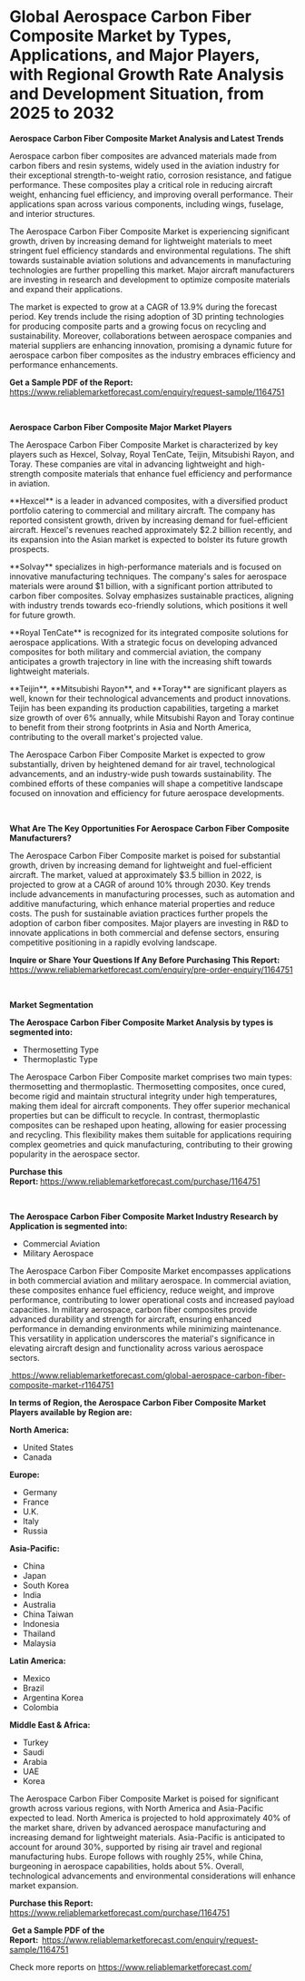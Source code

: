 <p><h1>Global Aerospace Carbon Fiber Composite Market by Types, Applications, and Major Players, with Regional Growth Rate Analysis and Development Situation, from 2025 to 2032</h1></p><p><strong>Aerospace Carbon Fiber Composite Market Analysis and Latest Trends</strong></p>
<p><p>Aerospace carbon fiber composites are advanced materials made from carbon fibers and resin systems, widely used in the aviation industry for their exceptional strength-to-weight ratio, corrosion resistance, and fatigue performance. These composites play a critical role in reducing aircraft weight, enhancing fuel efficiency, and improving overall performance. Their applications span across various components, including wings, fuselage, and interior structures.</p><p>The Aerospace Carbon Fiber Composite Market is experiencing significant growth, driven by increasing demand for lightweight materials to meet stringent fuel efficiency standards and environmental regulations. The shift towards sustainable aviation solutions and advancements in manufacturing technologies are further propelling this market. Major aircraft manufacturers are investing in research and development to optimize composite materials and expand their applications.</p><p>The market is expected to grow at a CAGR of 13.9% during the forecast period. Key trends include the rising adoption of 3D printing technologies for producing composite parts and a growing focus on recycling and sustainability. Moreover, collaborations between aerospace companies and material suppliers are enhancing innovation, promising a dynamic future for aerospace carbon fiber composites as the industry embraces efficiency and performance enhancements.</p></p>
<p><strong>Get a Sample PDF of the Report:&nbsp;</strong> <a href="https://www.reliablemarketforecast.com/enquiry/request-sample/1164751?utm_campaign=2875&utm_medium=2&utm_source=Github&utm_content=ia&utm_term=02042025&utm_id=aerospace-carbon-fiber-composite">https://www.reliablemarketforecast.com/enquiry/request-sample/1164751</a></p>
<p>&nbsp;</p>
<p><strong>Aerospace Carbon Fiber Composite Major Market Players</strong></p>
<p><p>The Aerospace Carbon Fiber Composite Market is characterized by key players such as Hexcel, Solvay, Royal TenCate, Teijin, Mitsubishi Rayon, and Toray. These companies are vital in advancing lightweight and high-strength composite materials that enhance fuel efficiency and performance in aviation.</p><p>**Hexcel** is a leader in advanced composites, with a diversified product portfolio catering to commercial and military aircraft. The company has reported consistent growth, driven by increasing demand for fuel-efficient aircraft. Hexcel's revenues reached approximately $2.2 billion recently, and its expansion into the Asian market is expected to bolster its future growth prospects.</p><p>**Solvay** specializes in high-performance materials and is focused on innovative manufacturing techniques. The company's sales for aerospace materials were around $1 billion, with a significant portion attributed to carbon fiber composites. Solvay emphasizes sustainable practices, aligning with industry trends towards eco-friendly solutions, which positions it well for future growth.</p><p>**Royal TenCate** is recognized for its integrated composite solutions for aerospace applications. With a strategic focus on developing advanced composites for both military and commercial aviation, the company anticipates a growth trajectory in line with the increasing shift towards lightweight materials. </p><p>**Teijin**, **Mitsubishi Rayon**, and **Toray** are significant players as well, known for their technological advancements and product innovations. Teijin has been expanding its production capabilities, targeting a market size growth of over 6% annually, while Mitsubishi Rayon and Toray continue to benefit from their strong footprints in Asia and North America, contributing to the overall market's projected value.</p><p>The Aerospace Carbon Fiber Composite Market is expected to grow substantially, driven by heightened demand for air travel, technological advancements, and an industry-wide push towards sustainability. The combined efforts of these companies will shape a competitive landscape focused on innovation and efficiency for future aerospace developments.</p></p>
<p>&nbsp;</p>
<p><strong>What Are The Key Opportunities For Aerospace Carbon Fiber Composite Manufacturers?</strong></p>
<p><p>The Aerospace Carbon Fiber Composite market is poised for substantial growth, driven by increasing demand for lightweight and fuel-efficient aircraft. The market, valued at approximately $3.5 billion in 2022, is projected to grow at a CAGR of around 10% through 2030. Key trends include advancements in manufacturing processes, such as automation and additive manufacturing, which enhance material properties and reduce costs. The push for sustainable aviation practices further propels the adoption of carbon fiber composites. Major players are investing in R&D to innovate applications in both commercial and defense sectors, ensuring competitive positioning in a rapidly evolving landscape.</p></p>
<p><strong>Inquire or Share Your Questions If Any Before Purchasing This Report:</strong> <a href="https://www.reliablemarketforecast.com/enquiry/pre-order-enquiry/1164751?utm_campaign=2875&utm_medium=2&utm_source=Github&utm_content=ia&utm_term=02042025&utm_id=aerospace-carbon-fiber-composite">https://www.reliablemarketforecast.com/enquiry/pre-order-enquiry/1164751</a></p>
<p>&nbsp;</p>
<p><strong>Market Segmentation</strong></p>
<p><strong>The Aerospace Carbon Fiber Composite Market Analysis by types is segmented into:</strong></p>
<p><ul><li>Thermosetting Type</li><li>Thermoplastic Type</li></ul></p>
<p><p>The Aerospace Carbon Fiber Composite market comprises two main types: thermosetting and thermoplastic. Thermosetting composites, once cured, become rigid and maintain structural integrity under high temperatures, making them ideal for aircraft components. They offer superior mechanical properties but can be difficult to recycle. In contrast, thermoplastic composites can be reshaped upon heating, allowing for easier processing and recycling. This flexibility makes them suitable for applications requiring complex geometries and quick manufacturing, contributing to their growing popularity in the aerospace sector.</p></p>
<p><strong>Purchase this Report:&nbsp;</strong><a href="https://www.reliablemarketforecast.com/purchase/1164751?utm_campaign=2875&utm_medium=2&utm_source=Github&utm_content=ia&utm_term=02042025&utm_id=aerospace-carbon-fiber-composite">https://www.reliablemarketforecast.com/purchase/1164751</a></p>
<p>&nbsp;</p>
<p><strong>The Aerospace Carbon Fiber Composite Market Industry Research by Application is segmented into:</strong></p>
<p><ul><li>Commercial Aviation</li><li>Military Aerospace</li></ul></p>
<p><p>The Aerospace Carbon Fiber Composite Market encompasses applications in both commercial aviation and military aerospace. In commercial aviation, these composites enhance fuel efficiency, reduce weight, and improve performance, contributing to lower operational costs and increased payload capacities. In military aerospace, carbon fiber composites provide advanced durability and strength for aircraft, ensuring enhanced performance in demanding environments while minimizing maintenance. This versatility in application underscores the material's significance in elevating aircraft design and functionality across various aerospace sectors.</p></p>
<p><a href="https://www.reliablemarketforecast.com/global-aerospace-carbon-fiber-composite-market-r1164751?utm_campaign=2875&utm_medium=2&utm_source=Github&utm_content=ia&utm_term=02042025&utm_id=aerospace-carbon-fiber-composite">&nbsp;https://www.reliablemarketforecast.com/global-aerospace-carbon-fiber-composite-market-r1164751</a></p>
<p><strong>In terms of Region, the Aerospace Carbon Fiber Composite Market Players available by Region are:</strong></p>
<p>
    <p> <strong> North America: </strong>
        <ul>
            <li>United States</li>
            <li>Canada</li>
        </ul>
        </p> 
    <p> <strong> Europe: </strong>
        <ul>
            <li>Germany</li>
            <li>France</li>
            <li>U.K.</li>
            <li>Italy</li>
            <li>Russia</li>
        </ul>
        </p> 
    <p> <strong> Asia-Pacific: </strong>
        <ul>
            <li>China</li>
            <li>Japan</li>
            <li>South Korea</li>
            <li>India</li>
            <li>Australia</li>
            <li>China Taiwan</li>
            <li>Indonesia</li>
            <li>Thailand</li>
            <li>Malaysia</li>
        </ul>
        </p> 
    <p> <strong> Latin America: </strong>
        <ul>
            <li>Mexico</li>
            <li>Brazil</li>
            <li>Argentina Korea</li>
            <li>Colombia</li>
        </ul>
        </p> 
    <p> <strong> Middle East & Africa: </strong>
        <ul>
            <li>Turkey</li>
            <li>Saudi</li>
            <li>Arabia</li>
            <li>UAE</li>
            <li>Korea</li>
        </ul>
    </p>
    </p>
<p><p>The Aerospace Carbon Fiber Composite Market is poised for significant growth across various regions, with North America and Asia-Pacific expected to lead. North America is projected to hold approximately 40% of the market share, driven by advanced aerospace manufacturing and increasing demand for lightweight materials. Asia-Pacific is anticipated to account for around 30%, supported by rising air travel and regional manufacturing hubs. Europe follows with roughly 25%, while China, burgeoning in aerospace capabilities, holds about 5%. Overall, technological advancements and environmental considerations will enhance market expansion.</p></p>
<p><strong>Purchase this Report: </strong><a href="https://www.reliablemarketforecast.com/purchase/1164751?utm_campaign=2875&utm_medium=2&utm_source=Github&utm_content=ia&utm_term=02042025&utm_id=aerospace-carbon-fiber-composite">https://www.reliablemarketforecast.com/purchase/1164751</a></p>
<p>&nbsp;<strong>Get a Sample PDF of the Report:&nbsp;&nbsp;</strong><a href="https://www.reliablemarketforecast.com/enquiry/request-sample/1164751?utm_campaign=2875&utm_medium=2&utm_source=Github&utm_content=ia&utm_term=02042025&utm_id=aerospace-carbon-fiber-composite">https://www.reliablemarketforecast.com/enquiry/request-sample/1164751</a></p>
<p><strong></strong></p>
<p>Check more reports on <a href="https://www.reliablemarketforecast.com/?utm_campaign=2875&utm_medium=2&utm_source=Github&utm_content=ia&utm_term=02042025&utm_id=aerospace-carbon-fiber-composite">https://www.reliablemarketforecast.com/</a></p>